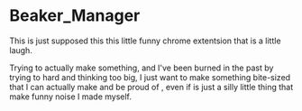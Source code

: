 ﻿# Beaker_Manager


This is just supposed this this little funny chrome extentsion that is a little laugh.

Trying to actually make something, and I've been burned in the past by trying to hard and thinking too big, I just want to make something bite-sized that I can actually make and be proud of , even if is just a silly little thing that make funny noise I made myself.
